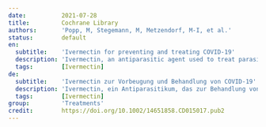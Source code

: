 ```yaml
---
date:          2021-07-28
title:         Cochrane Library
authors:       'Popp, M, Stegemann, M, Metzendorf, M-I, et al.'
status:        default
en:
  subtitle:    'Ivermectin for preventing and treating COVID‐19'
  description: 'Ivermectin, an antiparasitic agent used to treat parasitic infestations, inhibits the replication of viruses in vitro. The molecular hypothesis of ivermectin‛s antiviral mode of action suggests an inhibitory effect on severe acute respiratory syndrome coronavirus 2 (SARS‐CoV‐2) replication in the early stages of infection. Currently, evidence on efficacy and safety of ivermectin for prevention of SARS‐CoV‐2 infection and COVID‐19 treatment is conflicting.'
  tags:        [Ivermectin]
de:
  subtitle:    'Ivermectin zur Vorbeugung und Behandlung von COVID-19'
  description: 'Ivermectin, ein Antiparasitikum, das zur Behandlung von Parasitenbefall eingesetzt wird, hemmt in vitro die Replikation von Viren. Die molekulare Hypothese der antiviralen Wirkungsweise von Ivermectin legt eine hemmende Wirkung auf die Replikation des schweren akuten respiratorischen Syndroms Coronavirus 2 (SARS-CoV-2) in den frühen Phasen der Infektion nahe. Derzeit gibt es widersprüchliche Erkenntnisse über die Wirksamkeit und Sicherheit von Ivermectin bei der Prävention von SARS-CoV-2-Infektionen und der COVID-19-Behandlung.' 
  tags:        [Ivermectin]
group:         'Treatments'
credit:        https://doi.org/10.1002/14651858.CD015017.pub2
---
```

